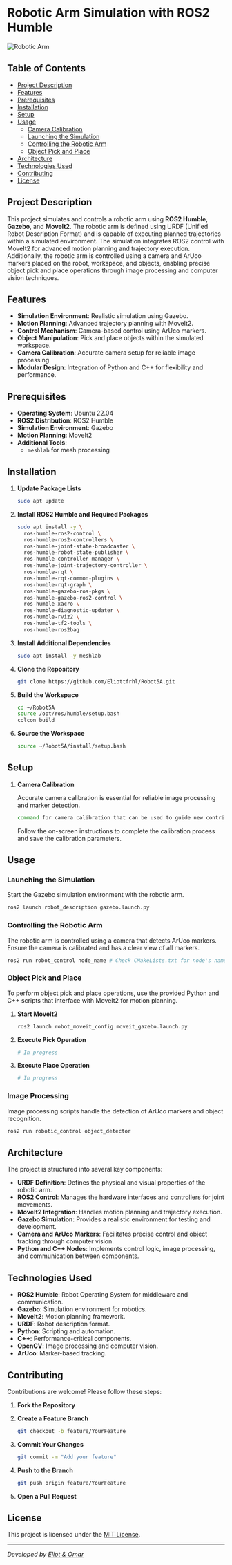 # Robotic Arm Simulation with ROS2 Humble

![Robotic Arm](https://github.com/yourusername/robotic-arm-simulation/blob/main/images/robotic_arm.png)

## Table of Contents

- [Project Description](#project-description)
- [Features](#features)
- [Prerequisites](#prerequisites)
- [Installation](#installation)
- [Setup](#setup)
- [Usage](#usage)
  - [Camera Calibration](#camera-calibration)
  - [Launching the Simulation](#launching-the-simulation)
  - [Controlling the Robotic Arm](#controlling-the-robotic-arm)
  - [Object Pick and Place](#object-pick-and-place)
- [Architecture](#architecture)
- [Technologies Used](#technologies-used)
- [Contributing](#contributing)
- [License](#license)

## Project Description

This project simulates and controls a robotic arm using **ROS2 Humble**, **Gazebo**, and **MoveIt2**. The robotic arm is defined using URDF (Unified Robot Description Format) and is capable of executing planned trajectories within a simulated environment. The simulation integrates ROS2 control with MoveIt2 for advanced motion planning and trajectory execution. Additionally, the robotic arm is controlled using a camera and ArUco markers placed on the robot, workspace, and objects, enabling precise object pick and place operations through image processing and computer vision techniques.

## Features

- **Simulation Environment**: Realistic simulation using Gazebo.
- **Motion Planning**: Advanced trajectory planning with MoveIt2.
- **Control Mechanism**: Camera-based control using ArUco markers.
- **Object Manipulation**: Pick and place objects within the simulated workspace.
- **Camera Calibration**: Accurate camera setup for reliable image processing.
- **Modular Design**: Integration of Python and C++ for flexibility and performance.

## Prerequisites

- **Operating System**: Ubuntu 22.04
- **ROS2 Distribution**: ROS2 Humble
- **Simulation Environment**: Gazebo
- **Motion Planning**: MoveIt2
- **Additional Tools**:
  - `meshlab` for mesh processing

## Installation

1. **Update Package Lists**

    ```bash
    sudo apt update
    ```

2. **Install ROS2 Humble and Required Packages**

    ```bash
    sudo apt install -y \
      ros-humble-ros2-control \
      ros-humble-ros2-controllers \
      ros-humble-joint-state-broadcaster \
      ros-humble-robot-state-publisher \
      ros-humble-controller-manager \
      ros-humble-joint-trajectory-controller \
      ros-humble-rqt \
      ros-humble-rqt-common-plugins \
      ros-humble-rqt-graph \
      ros-humble-gazebo-ros-pkgs \
      ros-humble-gazebo-ros2-control \
      ros-humble-xacro \
      ros-humble-diagnostic-updater \
      ros-humble-rviz2 \
      ros-humble-tf2-tools \
      ros-humble-ros2bag
    ```

3. **Install Additional Dependencies**

    ```bash
    sudo apt install -y meshlab
    ```

4. **Clone the Repository**

    ```bash
    git clone https://github.com/Eliottfrhl/Robot5A.git
    ```

5. **Build the Workspace**

    ```bash
    cd ~/Robot5A
    source /opt/ros/humble/setup.bash
    colcon build
    ```

6. **Source the Workspace**

    ```bash
    source ~/Robot5A/install/setup.bash
    ```

## Setup

1. **Camera Calibration**

    Accurate camera calibration is essential for reliable image processing and marker detection.

    ```bash
    command for camera calibration that can be used to guide new contributers
    ```

    Follow the on-screen instructions to complete the calibration process and save the calibration parameters.

## Usage

### Launching the Simulation

Start the Gazebo simulation environment with the robotic arm.

```bash
ros2 launch robot_description gazebo.launch.py
```

### Controlling the Robotic Arm

The robotic arm is controlled using a camera that detects ArUco markers. Ensure the camera is calibrated and has a clear view of all markers.

```bash
ros2 run robot_control node_name # Check CMakeLists.txt for node's names identification
```

### Object Pick and Place

To perform object pick and place operations, use the provided Python and C++ scripts that interface with MoveIt2 for motion planning.

1. **Start MoveIt2**

    ```bash
    ros2 launch robot_moveit_config moveit_gazebo.launch.py
    ```

2. **Execute Pick Operation**

    ```bash
    # In progress
    ```

3. **Execute Place Operation**

    ```bash
    # In progress
    ```

### Image Processing

Image processing scripts handle the detection of ArUco markers and object recognition.

```bash
ros2 run robotic_control object_detector
```

## Architecture

The project is structured into several key components:

- **URDF Definition**: Defines the physical and visual properties of the robotic arm.
- **ROS2 Control**: Manages the hardware interfaces and controllers for joint movements.
- **MoveIt2 Integration**: Handles motion planning and trajectory execution.
- **Gazebo Simulation**: Provides a realistic environment for testing and development.
- **Camera and ArUco Markers**: Facilitates precise control and object tracking through computer vision.
- **Python and C++ Nodes**: Implements control logic, image processing, and communication between components.

## Technologies Used

- **ROS2 Humble**: Robot Operating System for middleware and communication.
- **Gazebo**: Simulation environment for robotics.
- **MoveIt2**: Motion planning framework.
- **URDF**: Robot description format.
- **Python**: Scripting and automation.
- **C++**: Performance-critical components.
- **OpenCV**: Image processing and computer vision.
- **ArUco**: Marker-based tracking.

## Contributing

Contributions are welcome! Please follow these steps:

1. **Fork the Repository**
2. **Create a Feature Branch**

    ```bash
    git checkout -b feature/YourFeature
    ```

3. **Commit Your Changes**

    ```bash
    git commit -m "Add your feature"
    ```

4. **Push to the Branch**

    ```bash
    git push origin feature/YourFeature
    ```

5. **Open a Pull Request**

## License

This project is licensed under the [MIT License](LICENSE).

---

*Developed by [Eliot & Omar](https://github.com/Eliottfrhl)*
